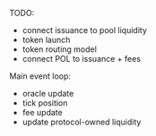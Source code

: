 TODO:
- connect issuance to pool liquidity
- token launch
- token routing model
- connect POL to issuance + fees

Main event loop:
- oracle update
- tick position
- fee update
- update protocol-owned liquidity